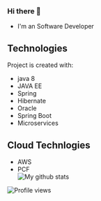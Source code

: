 ### Hi there 👋

- I'm an Software Developer
	
## Technologies
Project is created with:
* java 8 
* JAVA EE
* Spring 
* Hibernate
* Oracle 
* Spring Boot
* Microservices

## Cloud Technlogies

* AWS  
* PCF	
![My github stats](https://github-readme-stats.vercel.app/api?username=Naresh617&show_icons=true)

![Profile views](https://komarev.com/ghpvc/?username=Naresh617)
